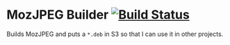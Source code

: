 # MozJPEG Builder [![Build Status](https://github.com/brandur/mozjpeg-builder/workflows/build/badge.svg)](https://github.com/brandur/mozjpeg-builder/actions)

Builds MozJPEG and puts a `*.deb` in S3 so that I can use it in other projects.
